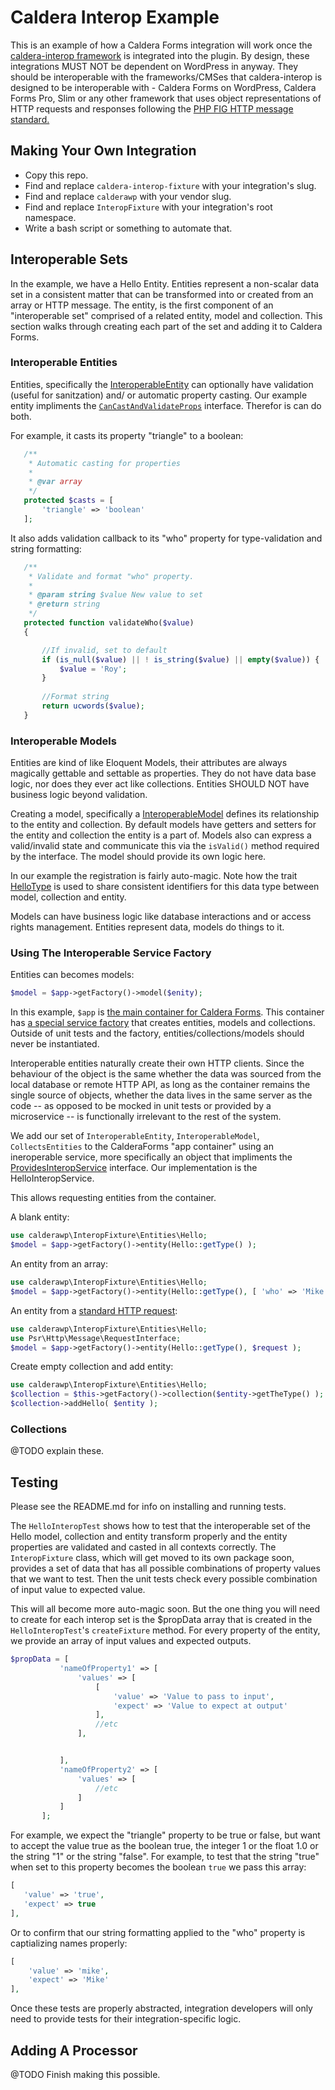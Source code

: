 # Caldera Interop Example
This is an example of how a Caldera Forms integration will work once the [caldera-interop framework](https://github.com/calderawp/caldera-interop) is integrated into the plugin. By design, these integrations MUST NOT be dependent on WordPress in anyway. They should be interoperable with the frameworks/CMSes that caldera-interop is designed to be interoperable with - Caldera Forms on WordPress, Caldera Forms Pro, Slim or any other framework that uses object representations of HTTP requests and responses following the [PHP FIG HTTP message standard.](https://github.com/php-fig/http-message)


## Making Your Own Integration
* Copy this repo.
* Find and replace `caldera-interop-fixture` with your integration's slug.
* Find and replace `calderawp` with your vendor slug.
* Find and replace `InteropFixture` with your integration's root namespace.
* Write a bash script or something to automate that.

## Interoperable Sets
In the example, we have a Hello Entity. Entities represent a non-scalar data set in a consistent matter that can be transformed into or created from an array or HTTP message. The entity, is the first component of an "interoperable set" comprised of a related entity, model and collection. This section walks through creating each part of the set and adding it to Caldera Forms.

### Interoperable Entities
Entities, specifically the [InteroperableEntity](https://github.com/CalderaWP/caldera-interop/blob/master/src/Interfaces/InteroperableEntity.php) can optionally have validation (useful for sanitzation) and/ or automatic property casting. Our example entity impliments the [`CanCastAndValidateProps`]() interface. Therefor is can do both.
 
 For example, it casts its property "triangle" to a boolean:
 
 ```php
	/**
	 * Automatic casting for properties
	 *
	 * @var array
	 */
	protected $casts = [
		'triangle' => 'boolean'
	];
```
 
 
 It also adds validation callback to its "who" property for type-validation and string formatting:
 
 ```php
	/**
	 * Validate and format "who" property.
	 *
	 * @param string $value New value to set
	 * @return string
	 */
	protected function validateWho($value)
	{

		//If invalid, set to default
		if (is_null($value) || ! is_string($value) || empty($value)) {
			$value = 'Roy';
		}
		
		//Format string
		return ucwords($value);
	}
```
 ### Interoperable Models
 
 Entities are kind of like Eloquent Models, their attributes are always magically gettable and settable as properties. They do not have data base logic, nor does they ever act like collections. Entities SHOULD NOT have business logic beyond validation.
 
 Creating a model, specifically a [InteroperableModel](https://github.com/CalderaWP/caldera-interop/blob/master/src/Interfaces/InteroperableModel.php) defines its relationship to the entity and collection. By default models have getters and setters for the entity and collection the entity is a part of. Models also can express a valid/invalid state and communicate this via the `isValid()` method required by the interface. The model should provide its own logic here.
 
 In our example the registration is fairly auto-magic. Note how the trait [HelloType]() is used to share consistent identifiers for this data type between model, collection and entity.

Models can have business logic like database interactions and or access rights management. Entities represent data, models do things to it.

### Using The Interoperable Service Factory
Entities can becomes models:

```php
$model = $app->getFactory()->model($enity);
```

In this example, `$app` is [the main container for Caldera Forms](https://github.com/CalderaWP/caldera-interop/blob/master/src/CalderaForms.php). This container has [a special service factory](https://github.com/CalderaWP/caldera-interop/tree/master/src/Service) that creates entities, models and collections. Outside of unit tests and the factory, entities/collections/models should never be instantiated. 

Interoperable entities naturally create their own HTTP clients. Since the behaviour of the object is the same whether the data was sourced from the local database or remote HTTP API, as long as the container remains the single source of objects, whether the data lives in the same server as the code -- as opposed to be mocked in unit tests or provided by a microservice -- is functionally irrelevant to the rest of the system.

We add our set of `InteroperableEntity`, `InteroperableModel`, `CollectsEntities` to the CalderaForms "app container" using an ineroperable service, more specifically an object that impliments the [ProvidesInteropService]() interface. Our implementation is the HelloInteropService.

This allows requesting entities from the container.

A blank entity:
```php
use calderawp\InteropFixture\Entities\Hello;
$model = $app->getFactory()->entity(Hello::getType() );
```

An entity from an array:

 ```php
 use calderawp\InteropFixture\Entities\Hello;
 $model = $app->getFactory()->entity(Hello::getType(), [ 'who' => 'Mike' ] );
 ```

An entity from a [standard HTTP request](https://github.com/php-fig/http-message/blob/master/src/RequestInterface.php):

 ```php
 use calderawp\InteropFixture\Entities\Hello;
 use Psr\Http\Message\RequestInterface;
 $model = $app->getFactory()->entity(Hello::getType(), $request );
 ```
 
 Create empty collection and add entity:
 ```php
 use calderawp\InteropFixture\Entities\Hello;
$collection = $this->getFactory()->collection($entity->getTheType() );
$collection->addHello( $entity );
```
 
 ### Collections
 @TODO explain these.
 
 ## Testing
 Please see the README.md for info on installing and running tests.
 
 The `HelloInteropTest` shows how to test that the interoperable set of the Hello model, collection and entity transform properly and the entity properties are validated and casted in all contexts correctly. The `InteropFixture` class, which will get moved to its own package soon, provides a set of data that has all possible combinations of property values that we want to test. Then the unit tests check every possible combination of input value to expected value.
 
 This will all become more auto-magic soon. But the one thing you will need to create for each interop set is the $propData array that is created in the `HelloInteropTest`'s `createFixture` method. For every property of the entity, we provide an array of input values and expected outputs.
 
 ```php
$propData = [
			'nameOfProperty1' => [
				'values' => [
					[
						'value' => 'Value to pass to input',
						'expect' => 'Value to expect at output'
					],
					//etc
				],


			],
			'nameOfProperty2' => [
				'values' => [
					//etc
				]
			]
		];
```
 
 For example, we expect the "triangle" property to be true or false, but want to accept the value true as the boolean true, the integer 1 or the float 1.0 or the string "1" or the string "false". For example, to test that the string "true" when set to this property becomes the boolean `true` we pass this array:
 
 ```php
[
    'value' => 'true',
    'expect' => true
],
```

Or to confirm that our string formatting applied to the "who" property is captializing names properly:

```php
[
    'value' => 'mike',
    'expect' => 'Mike'
],
```
 
 Once these tests are properly abstracted, integration developers will only need to provide tests for their integration-specific logic.
 
 ## Adding A Processor
 @TODO Finish making this possible.
 